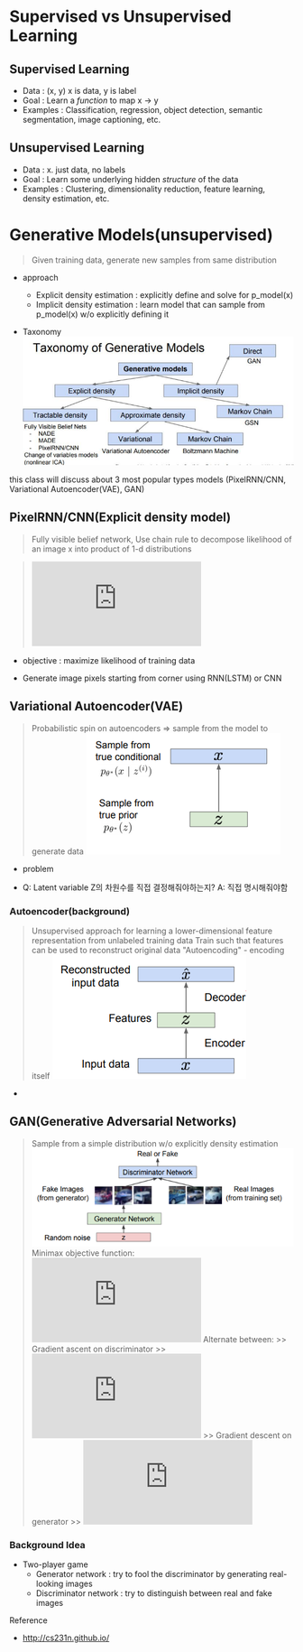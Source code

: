 # Supervised vs Unsupervised Learning 
## Supervised Learning
* Data : (x, y) x is data, y is label
* Goal : Learn a *function* to map x -> y
* Examples : Classification, regression, object detection, semantic segmentation, image captioning, etc.

## Unsupervised Learning
* Data : x. just data, no labels
* Goal : Learn some underlying hidden *structure* of the data
* Examples : Clustering, dimensionality reduction, feature learning, density estimation, etc.


# Generative Models(unsupervised)
> Given training data, generate new samples from same distribution
* approach
	- Explicit density estimation : explicitly define and solve for p_model(x)
	- Implicit density estimation : learn model that can sample from p_model(x) w/o explicitly defining it

* Taxonomy
![taxonomy](../img/generative_model_hierarchy.JPG)

this class will discuss about 3 most popular types models
(PixelRNN/CNN, Variational Autoencoder(VAE), GAN)

## PixelRNN/CNN(Explicit density model)
> Fully visible belief network, 
> Use chain rule to decompose likelihood of an image x into product of 1-d distributions  

>![equation](https://latex.codecogs.com/gif.latex?%5C%5Cp%28x%29%20%3D%20%5Cprod_%7Bn%7D%5E%7Bi%3D1%7Dp%28x_i%7Cx_1%2C%20...%2C%20x_%7Bi-1%7D%29%5C%5C%20%5C%5Cp%28x%29%20%3A%20Likelihood%5C%2Cof%5C%2Cimage%5C%2C%20X%20%5C%5Cp%28x_i%7C%20...%29%20%3A%20Probability%5C%2Cof%5C%2C%27i%27th%5C%2Cpixel%5C%2Cvalue%5C%2Cgiven%5C%2Call%5C%2Cprevious%5C%2Cpixels)
* objective : maximize likelihood of training data

* Generate image pixels starting from corner using RNN(LSTM) or CNN

## Variational Autoencoder(VAE)
> Probabilistic spin on autoencoders => sample from the model to generate data
![vae](../img/vae_graph.PNG)

* problem


* Q: Latent variable Z의 차원수를 직접 결정해줘야하는지?
   A: 직접 명시해줘야함
   


### Autoencoder(background)
> Unsupervised approach for learning a lower-dimensional feature representation from unlabeled training data
> Train such that features can be used to reconstruct original data "Autoencoding" - encoding itself
![autoencoder](../img/Autoencoder_graph.PNG)

* 

## GAN(Generative Adversarial Networks)
> Sample from a simple distribution w/o explicitly density estimation
![gan](../img/GAN_graph.PNG)
> Minimax objective function:  
![equation](https://latex.codecogs.com/gif.latex?%5Cmin_%7B%5Ctheta_g%7D%5Cmax_%7B%5Ctheta_d%7D%5B%5Cmathbb%20E_%7Bx%20%5Csim%20p_%7Bdata%7D%7DlogD_%7B%5Ctheta_d%7D%28x%29%20&plus;%20%5Cmathbb%20E_%7Bz%20%5Csim%20p_%7B%28z%29%7D%7Dlog%281%20-%20D_%7B%5Ctheta_d%7D%28G_%7B%5Ctheta_g%7D%28z%29%29%29%5D)
> Alternate between:
	>> Gradient ascent on discriminator 
	>> ![equation](https://latex.codecogs.com/gif.latex?%5Cmax_%7B%5Ctheta_d%7D%5B%5Cmathbb%20E_%7Bx%20%5Csim%20p_%7Bdata%7D%7DlogD_%7B%5Ctheta_d%7D%28x%29%20&plus;%20%5Cmathbb%20E_%7Bz%20%5Csim%20p_%7B%28z%29%7D%7Dlog%281%20-%20D_%7B%5Ctheta_d%7D%28G_%7B%5Ctheta_g%7D%28z%29%29%29%5D)
	>> Gradient descent on generator
	>> ![equation](https://latex.codecogs.com/gif.latex?%5Cmin_%7B%5Ctheta_g%7D%5Cmathbb%20E_%7Bz%20%5Csim%20p_%7B%28z%29%7D%7Dlog%281%20-%20D_%7B%5Ctheta_d%7D%28G_%7B%5Ctheta_g%7D%28z%29%29%29)

### Background Idea
* Two-player game
	* Generator network : try to fool the discriminator by generating real-looking images
	* Discriminator network : try to distinguish between real and fake images

Reference
* http://cs231n.github.io/ 

<!--stackedit_data:
eyJoaXN0b3J5IjpbMzQ4MTU3MTUxLC0xMjU3MTQ3MDIsLTQ1OT
Y3MTk0NSwtMTQ1MjkzOTQ5OCwyNTcyMTMyOTUsLTEzOTA2MDE1
NjQsMTA5MDUwNjg1OSwxMTAzMTU1ODY2LDE3NjMzNjcwMjEsLT
IyMTE1Njc1LDM3NTg0MzQxMCwtMTU1MDQ5ODgwLDI5NzgwNjkw
NiwtOTUzMjU2MDc3LDEwMjc2MDA4MDAsMjAwOTI0MTc1LDE3OT
AzMjM3MF19
-->